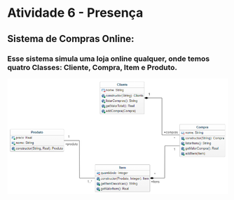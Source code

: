 # Atividade 6 - Presença

## Sistema de Compras Online:
### Esse sistema simula uma loja online qualquer, onde temos quatro Classes: Cliente, Compra, Item e Produto.
![Imagem](./diagramaDeClasse.png)